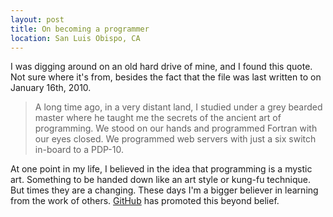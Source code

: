 ```yaml
---
layout: post
title: On becoming a programmer
location: San Luis Obispo, CA
---
```


I was digging around on an old hard drive of mine, and I found this quote. Not sure where it's from, besides the fact that the file was last written to on January 16th, 2010.

 > A long time ago, in a very distant land, I studied under a grey bearded master where he taught me the secrets of the ancient art of programming. We stood on our hands and programmed Fortran with our eyes closed. We programmed web servers with just a six switch in-board to a PDP-10. 

At one point in my life, I believed in the idea that programming is a mystic art. Something to be handed down like an art style or kung-fu technique. But times they are a changing. These days I'm a bigger believer in learning from the work of others. [GitHub](http://github.com) has promoted this beyond belief.
